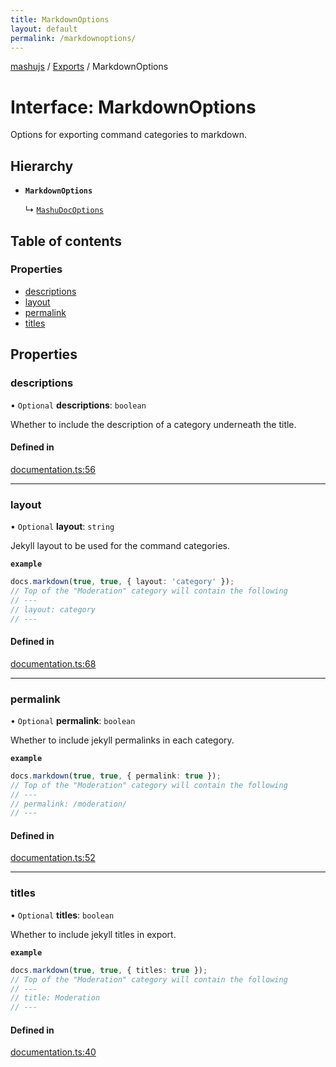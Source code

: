 ```yaml
---
title: MarkdownOptions
layout: default
permalink: /markdownoptions/
---
```

[mashujs](/) / [Exports](/modules/) / MarkdownOptions

# Interface: MarkdownOptions

Options for exporting command categories to markdown.

## Hierarchy

- **`MarkdownOptions`**

  ↳ [`MashuDocOptions`](/MashuDocOptions/)

## Table of contents

### Properties

- [descriptions](/MarkdownOptions/#descriptions)
- [layout](/MarkdownOptions/#layout)
- [permalink](/MarkdownOptions/#permalink)
- [titles](/MarkdownOptions/#titles)

## Properties

### descriptions

• `Optional` **descriptions**: `boolean`

Whether to include the description of a category underneath the title.

#### Defined in

[documentation.ts:56](https://github.com/EpokTarren/mashu/blob/e9c6c72/src/documentation.ts#L56)

___

### layout

• `Optional` **layout**: `string`

Jekyll layout to be used for the command categories.

**`example`**
```ts
docs.markdown(true, true, { layout: 'category' });
// Top of the "Moderation" category will contain the following
// ---
// layout: category
// ---
```

#### Defined in

[documentation.ts:68](https://github.com/EpokTarren/mashu/blob/e9c6c72/src/documentation.ts#L68)

___

### permalink

• `Optional` **permalink**: `boolean`

Whether to include jekyll permalinks in each category.

**`example`**
```ts
docs.markdown(true, true, { permalink: true });
// Top of the "Moderation" category will contain the following
// ---
// permalink: /moderation/
// ---
```

#### Defined in

[documentation.ts:52](https://github.com/EpokTarren/mashu/blob/e9c6c72/src/documentation.ts#L52)

___

### titles

• `Optional` **titles**: `boolean`

Whether to include jekyll titles in export.

**`example`**
```ts
docs.markdown(true, true, { titles: true });
// Top of the "Moderation" category will contain the following
// ---
// title: Moderation
// ---
```

#### Defined in

[documentation.ts:40](https://github.com/EpokTarren/mashu/blob/e9c6c72/src/documentation.ts#L40)
